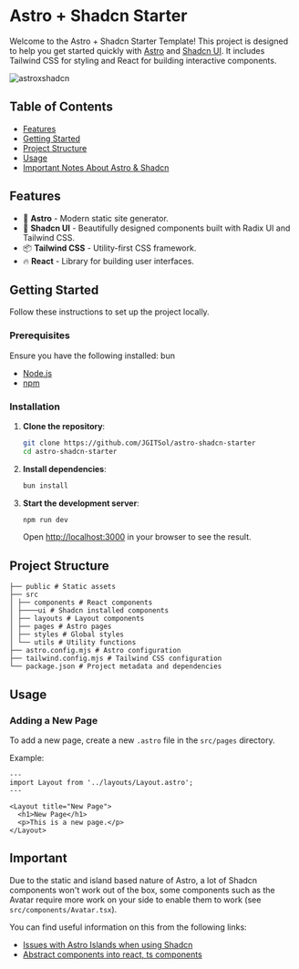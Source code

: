 # Astro + Shadcn Starter

Welcome to the Astro + Shadcn Starter Template! This project is designed to help you get started quickly with [Astro](https://astro.build) and [Shadcn UI](https://ui.shadcn.com). It includes Tailwind CSS for styling and React for building interactive components.

![astroxshadcn](https://github.com/user-attachments/assets/99b0b2a1-3ef9-4f28-a347-91c665279c2d)

## Table of Contents

- [Features](#features)
- [Getting Started](#getting-started)
- [Project Structure](#project-structure)
- [Usage](#usage)
- [Important Notes About Astro & Shadcn](#important)

## Features

- 🚀 **Astro** - Modern static site generator.
- 🎨 **Shadcn UI** - Beautifully designed components built with Radix UI and Tailwind CSS.
- 📦 **Tailwind CSS** - Utility-first CSS framework.
- 🔥 **React** - Library for building user interfaces.

## Getting Started

Follow these instructions to set up the project locally.

### Prerequisites

Ensure you have the following installed:
bun 
- [Node.js](https://nodejs.org/en/download/)
- [npm](https://www.npmjs.com/get-npm)

### Installation

1. **Clone the repository**:

    ```sh
    git clone https://github.com/JGITSol/astro-shadcn-starter
    cd astro-shadcn-starter
    ```

2. **Install dependencies**:

    ```sh
    bun install
    ```

3. **Start the development server**:

    ```sh
    npm run dev
    ```

    Open [http://localhost:3000](http://localhost:3000) in your browser to see the result.

## Project Structure
```
├── public # Static assets
├── src
│ ├── components # React components
│ ├────ui # Shadcn installed components
│ ├── layouts # Layout components
│ ├── pages # Astro pages
│ ├── styles # Global styles
│ └── utils # Utility functions
├── astro.config.mjs # Astro configuration
├── tailwind.config.mjs # Tailwind CSS configuration
└── package.json # Project metadata and dependencies
```

## Usage

### Adding a New Page

To add a new page, create a new `.astro` file in the `src/pages` directory.

Example:

```astro
---
import Layout from '../layouts/Layout.astro';
---

<Layout title="New Page">
  <h1>New Page</h1>
  <p>This is a new page.</p>
</Layout>
```

## Important

Due to the static and island based nature of Astro, a lot of Shadcn components won't work out of the box, 
some components such as the Avatar require more work on your side to enable them to work (see `src/components/Avatar.tsx`).

You can find useful information on this from the following links:

- [Issues with Astro Islands when using Shadcn](https://github.com/shadcn-ui/ui/issues/2249)
- [Abstract components into react, ts components](https://github.com/shadcn-ui/ui/issues/2890)

